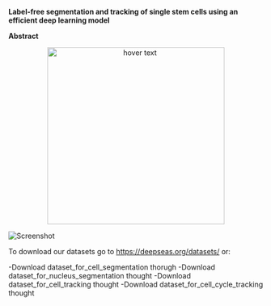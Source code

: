 **Label-free segmentation and tracking of single stem cells using an efficient deep learning model**

**Abstract**

<p align="center">
  <img src="docs/Fig1.png" width="350" title="hover text">
</p>

![Screenshot](docs/Fig1.png)

To download our datasets go to https://deepseas.org/datasets/ or:

-Download dataset_for_cell_segmentation thorugh
-Download dataset_for_nucleus_segmentation thought
-Download dataset_for_cell_tracking thought
-Download dataset_for_cell_cycle_tracking thought